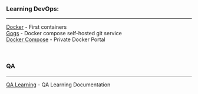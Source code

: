 ### Learning DevOps:
------

[Docker](./docker/) - First containers
<br />
[Gogs](./gogs/) - Docker compose self-hosted git service
<br />
[Docker Compose](./docker-compose/) - Private Docker Portal

<br />

### QA
------
[QA Learning](./tester) - QA Learning Documentation